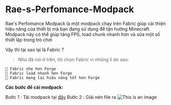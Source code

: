# Rae-s-Perfomance-Modpack
Rae's Perfomance Modpack là một modpack chạy trên Fabric giúp cải thiện hiệu năng của thiết bị mà bạn đang sử dụng để tận hưởng Minecraft. Modpack này có thể giúp tăng FPS, load chunk nhanh hơn và sửa một số thiết lập trong trò chơi

Vậy thì tại sao lại là Fabric ?
  > Như đã nói ở trên, tôi chọn Fabric vì những lí do sau:
    
    🔸 Fabric nhẹ hơn Forge
    🔸 Fabric load nhanh hơn Forge
    🔸 Fabric mang lại hiệu năng tốt hơn Forge
    
**Các bước để cài modpack:**

Bước 1 : Tải modpack tại [đây](https://bit.ly/raeperfomancemodpack)
Bước 2 : Giải nén file ra 
![This is an image](https://i.imgur.com/xiD6f4D.png)



